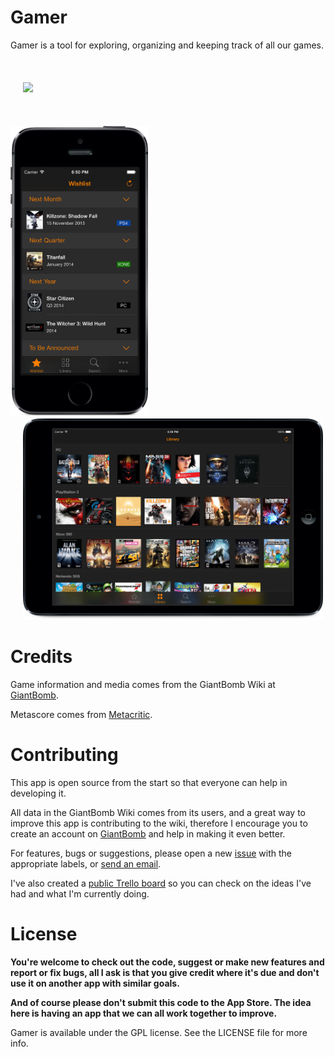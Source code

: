 Gamer
=====

Gamer is a tool for exploring, organizing and keeping track of all our games.
<br></br>
<br></br>
<a href="https://itunes.apple.com/us/app/gamer-manage-your-games/id683636311?mt=8&uo=4" target="_blank">
<img src="http://development-linkmaker.itunes.awcloud.net//htmlResources/assets/en_us//images/web/linkmaker/badge_appstore-lrg.svg" hspace="20">
</a>
<br></br>
<br></br>
<a href="https://raw.github.com/caiomello/gamer/master/Screenshots/iPhoneWishlist.png" target="_blank">
<img src="Screenshots/iPhoneWishlist.png" width="220" height="465" hspace="0">
</a>
<a href="https://raw.github.com/caiomello/gamer/master/Screenshots/iPadLibrary.png" target="_blank">
<img src="Screenshots/iPadLibrary.png" width="480" height="322" hspace="20">
</a>


Credits
=====

Game information and media comes from the GiantBomb Wiki at [GiantBomb](http://www.giantbomb.com).

Metascore comes from [Metacritic](http://www.metacritic.com).


Contributing
=====

This app is open source from the start so that everyone can help in developing it.

All data in the GiantBomb Wiki comes from its users, and a great way to improve this app is contributing to the wiki, therefore I encourage you to create an account on [GiantBomb](http://www.giantbomb.com) and help in making it even better.

For features, bugs or suggestions, please open a new [issue](https://github.com/caiomello/gamer/issues) with the appropriate labels, or [send an email](mailto:gamer.app@icloud.com).

I've also created a [public Trello board](https://trello.com/b/RlCG5Bxi/gamer) so you can check on the ideas I've had and what I'm currently doing.


License
=====

**You're welcome to check out the code, suggest or make new features and report or fix bugs, all I ask is that you give credit where it's due and don't use it on another app with similar goals.**

**And of course please don't submit this code to the App Store. The idea here is having an app that we can all work together to improve.**

Gamer is available under the GPL license. See the LICENSE file for more info.
